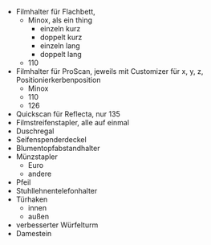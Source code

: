 * Filmhalter für Flachbett,
  - Minox, als ein thing
    * einzeln kurz
    * doppelt kurz
    * einzeln lang
    * doppelt lang
  - 110
* Filmhalter für ProScan, jeweils mit Customizer für x, y, z, Positionierkerbenposition
  - Minox
  - 110
  - 126
* Quickscan für Reflecta, nur 135
* Filmstreifenstapler, alle auf einmal
* Duschregal
* Seifenspenderdeckel
* Blumentopfabstandhalter
* Münzstapler
  - Euro
  - andere
* Pfeil
* Stuhllehnentelefonhalter
* Türhaken
  - innen
  - außen
* verbesserter Würfelturm
* Damestein
